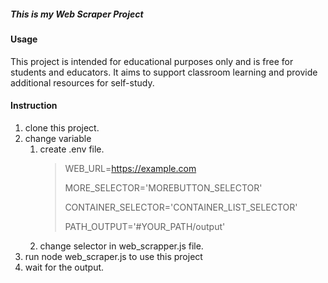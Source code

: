 ##### This is my Web Scraper Project 

#### Usage
This project is intended for educational purposes only and is free for students and educators. It aims to support classroom learning and provide additional resources for self-study.

#### Instruction
1. clone this project. 
2. change variable
    1. create .env file.
        >WEB_URL=https://example.com
        >
        >MORE_SELECTOR='MOREBUTTON_SELECTOR'
        >
        >CONTAINER_SELECTOR='CONTAINER_LIST_SELECTOR'
        >
        >PATH_OUTPUT='#YOUR_PATH/output'
    2. change selector in web_scrapper.js file.
3. run node web_scraper.js to use this project 
4. wait for the output. 
